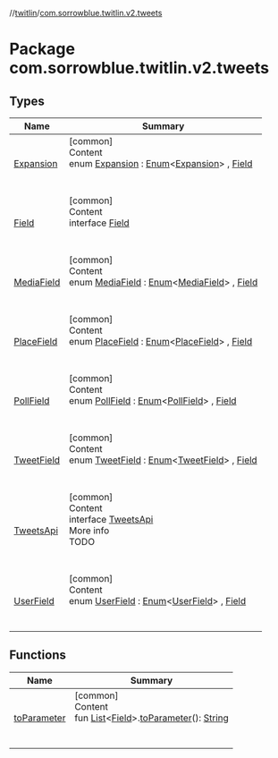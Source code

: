 //[twitlin](../index.md)/[com.sorrowblue.twitlin.v2.tweets](index.md)



# Package com.sorrowblue.twitlin.v2.tweets  


## Types  
  
|  Name|  Summary| 
|---|---|
| <a name="com.sorrowblue.twitlin.v2.tweets/Expansion///PointingToDeclaration/"></a>[Expansion](-expansion/index.md)| <a name="com.sorrowblue.twitlin.v2.tweets/Expansion///PointingToDeclaration/"></a>[common]  <br>Content  <br>enum [Expansion](-expansion/index.md) : [Enum](https://kotlinlang.org/api/latest/jvm/stdlib/kotlin/-enum/index.html)<[Expansion](-expansion/index.md)> , [Field](-field/index.md)  <br><br><br>
| <a name="com.sorrowblue.twitlin.v2.tweets/Field///PointingToDeclaration/"></a>[Field](-field/index.md)| <a name="com.sorrowblue.twitlin.v2.tweets/Field///PointingToDeclaration/"></a>[common]  <br>Content  <br>interface [Field](-field/index.md)  <br><br><br>
| <a name="com.sorrowblue.twitlin.v2.tweets/MediaField///PointingToDeclaration/"></a>[MediaField](-media-field/index.md)| <a name="com.sorrowblue.twitlin.v2.tweets/MediaField///PointingToDeclaration/"></a>[common]  <br>Content  <br>enum [MediaField](-media-field/index.md) : [Enum](https://kotlinlang.org/api/latest/jvm/stdlib/kotlin/-enum/index.html)<[MediaField](-media-field/index.md)> , [Field](-field/index.md)  <br><br><br>
| <a name="com.sorrowblue.twitlin.v2.tweets/PlaceField///PointingToDeclaration/"></a>[PlaceField](-place-field/index.md)| <a name="com.sorrowblue.twitlin.v2.tweets/PlaceField///PointingToDeclaration/"></a>[common]  <br>Content  <br>enum [PlaceField](-place-field/index.md) : [Enum](https://kotlinlang.org/api/latest/jvm/stdlib/kotlin/-enum/index.html)<[PlaceField](-place-field/index.md)> , [Field](-field/index.md)  <br><br><br>
| <a name="com.sorrowblue.twitlin.v2.tweets/PollField///PointingToDeclaration/"></a>[PollField](-poll-field/index.md)| <a name="com.sorrowblue.twitlin.v2.tweets/PollField///PointingToDeclaration/"></a>[common]  <br>Content  <br>enum [PollField](-poll-field/index.md) : [Enum](https://kotlinlang.org/api/latest/jvm/stdlib/kotlin/-enum/index.html)<[PollField](-poll-field/index.md)> , [Field](-field/index.md)  <br><br><br>
| <a name="com.sorrowblue.twitlin.v2.tweets/TweetField///PointingToDeclaration/"></a>[TweetField](-tweet-field/index.md)| <a name="com.sorrowblue.twitlin.v2.tweets/TweetField///PointingToDeclaration/"></a>[common]  <br>Content  <br>enum [TweetField](-tweet-field/index.md) : [Enum](https://kotlinlang.org/api/latest/jvm/stdlib/kotlin/-enum/index.html)<[TweetField](-tweet-field/index.md)> , [Field](-field/index.md)  <br><br><br>
| <a name="com.sorrowblue.twitlin.v2.tweets/TweetsApi///PointingToDeclaration/"></a>[TweetsApi](-tweets-api/index.md)| <a name="com.sorrowblue.twitlin.v2.tweets/TweetsApi///PointingToDeclaration/"></a>[common]  <br>Content  <br>interface [TweetsApi](-tweets-api/index.md)  <br>More info  <br>TODO  <br><br><br>
| <a name="com.sorrowblue.twitlin.v2.tweets/UserField///PointingToDeclaration/"></a>[UserField](-user-field/index.md)| <a name="com.sorrowblue.twitlin.v2.tweets/UserField///PointingToDeclaration/"></a>[common]  <br>Content  <br>enum [UserField](-user-field/index.md) : [Enum](https://kotlinlang.org/api/latest/jvm/stdlib/kotlin/-enum/index.html)<[UserField](-user-field/index.md)> , [Field](-field/index.md)  <br><br><br>


## Functions  
  
|  Name|  Summary| 
|---|---|
| <a name="com.sorrowblue.twitlin.v2.tweets//toParameter/kotlin.collections.List[com.sorrowblue.twitlin.v2.tweets.Field]#/PointingToDeclaration/"></a>[toParameter](to-parameter.md)| <a name="com.sorrowblue.twitlin.v2.tweets//toParameter/kotlin.collections.List[com.sorrowblue.twitlin.v2.tweets.Field]#/PointingToDeclaration/"></a>[common]  <br>Content  <br>fun [List](https://kotlinlang.org/api/latest/jvm/stdlib/kotlin.collections/-list/index.html)<[Field](-field/index.md)>.[toParameter](to-parameter.md)(): [String](https://kotlinlang.org/api/latest/jvm/stdlib/kotlin/-string/index.html)  <br><br><br>

